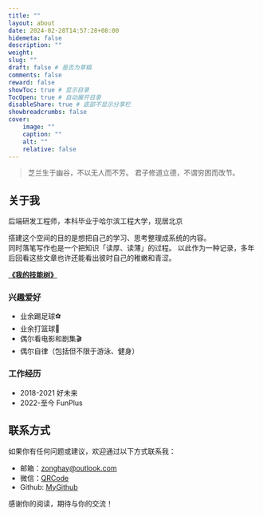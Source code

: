 ```yaml
---
title: ""
layout: about
date: 2024-02-28T14:57:28+08:00
hidemeta: false
description: ""
weight:
slug: ""
draft: false # 是否为草稿
comments: false
reward: false
showToc: true # 显示目录
TocOpen: true # 自动展开目录
disableShare: true # 底部不显示分享栏
showbreadcrumbs: false
cover:
    image: ""
    caption: ""
    alt: ""
    relative: false
---
```


> 芝兰生于幽谷，不以无人而不芳。
> 君子修道立德，不谓穷困而改节。

## 关于我

后端研发工程师，本科毕业于哈尔滨工程大学，现居北京

搭建这个空间的目的是想把自己的学习、思考整理成系统的内容。   
同时落笔写作也是一个把知识「读厚、读薄」的过程。
以此作为一种记录，多年后回看这些文章也许还能看出彼时自己的稚嫩和青涩。

[**《我的技能树》**](https://p7fybgeqg9.feishu.cn/docx/BoDDd3EbOoUv99x4Z5ecaXVenQe?openbrd=1&doc_app_id=501&blockId=OJfgdx3qCoMv0ixM0GTcmrZvnMb&blockType=whiteboard&blockToken=PVlDwt5vYh3fp4bLLGwcwZ4CnQc#OJfgdx3qCoMv0ixM0GTcmrZvnMb)

### 兴趣爱好

- 业余踢足球⚽️
- 业余打篮球🏀
- 偶尔看电影和剧集🎬 
- 偶尔自律（包括但不限于游泳、健身）

### 工作经历
- 2018-2021 好未来
- 2022-至今 FunPlus

## 联系方式

如果你有任何问题或建议，欢迎通过以下方式联系我：

- 邮箱：[zonghay@outlook.com](mailto:zonghay@outlook.com)
- 微信：[QRCode](/images/wechat.png)
- Github: [MyGithub](https://github.com/zonghay)

感谢你的阅读，期待与你的交流！
